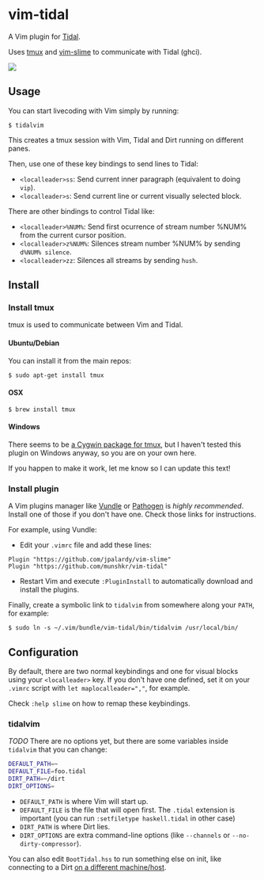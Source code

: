 # vim-tidal #

A Vim plugin for [Tidal](https://github.com/yaxu/Tidal).

Uses [tmux](http://tmux.sourceforge.net/) and
[vim-slime](https://github.com/jpalardy/vim-slime) to communicate with
Tidal (ghci).

![](http://i.imgur.com/3aXukEq.png)

## Usage ##

You can start livecoding with Vim simply by running:

    $ tidalvim

This creates a tmux session with Vim, Tidal and Dirt running on different
panes.

Then, use one of these key bindings to send lines to Tidal:

* `<localleader>ss`: Send current inner paragraph (equivalent to
  doing `vip`).
* `<localleader>s`: Send current line or current visually selected block.

There are other bindings to control Tidal like:

* `<localleader>%NUM%`: Send first ocurrence of stream number %NUM%
  from the current cursor position.
* `<localleader>z%NUM%`: Silences stream number %NUM% by sending
  `d%NUM% silence`.
* `<localleader>zz`: Silences all streams by sending `hush`.

## Install ##

### Install tmux ###

tmux is used to communicate between Vim and Tidal.

#### Ubuntu/Debian ####

You can install it from the main repos:

    $ sudo apt-get install tmux

#### OSX ####

    $ brew install tmux

#### Windows ####

There seems to be [a Cygwin package for
tmux](https://cygwin.com/cgi-bin2/package-cat.cgi?file=x86%2Ftmux%2Ftmux-1.9a-1&grep=tmux),
but I haven't tested this plugin on Windows anyway, so you are on your own here.

If you happen to make it work, let me know so I can update this text!

### Install plugin ###

A Vim plugins manager like [Vundle](https://github.com/gmarik/Vundle.vim) or
[Pathogen](https://github.com/tpope/vim-pathogen/) is *highly recommended*.
Install one of those if you don't have one.
Check those links for instructions.

For example, using Vundle:

  * Edit your `.vimrc` file and add these lines:

```vim
Plugin "https://github.com/jpalardy/vim-slime"
Plugin "https://github.com/munshkr/vim-tidal"
```

  * Restart Vim and execute `:PluginInstall` to automatically download and
    install the plugins.

Finally, create a symbolic link to `tidalvim` from somewhere along your `PATH`,
for example:

    $ sudo ln -s ~/.vim/bundle/vim-tidal/bin/tidalvim /usr/local/bin/

## Configuration ##

By default, there are two normal keybindings and one for visual blocks using
your `<localleader>` key.  If you don't have one defined, set it on your
`.vimrc` script with `let maplocalleader=","`, for example.

Check `:help slime` on how to remap these keybindings.

### tidalvim ###

*TODO* There are no options yet, but there are some variables inside `tidalvim`
that you can change:

```bash
DEFAULT_PATH=~
DEFAULT_FILE=foo.tidal
DIRT_PATH=~/dirt
DIRT_OPTIONS=
```

* `DEFAULT_PATH` is where Vim will start up.
* `DEFAULT_FILE` is the file that will open first. The `.tidal` extension is
  important (you can run `:setfiletype haskell.tidal` in other case)
* `DIRT_PATH` is where Dirt lies.
* `DIRT_OPTIONS` are extra command-line options (like `--channels` or
  `--no-dirty-compressor`).

You can also edit `BootTidal.hss` to run something else on init, like
connecting to a Dirt [on a different
machine/host](https://github.com/yaxu/Tidal/wiki/Multi-laptop-Tidal).
